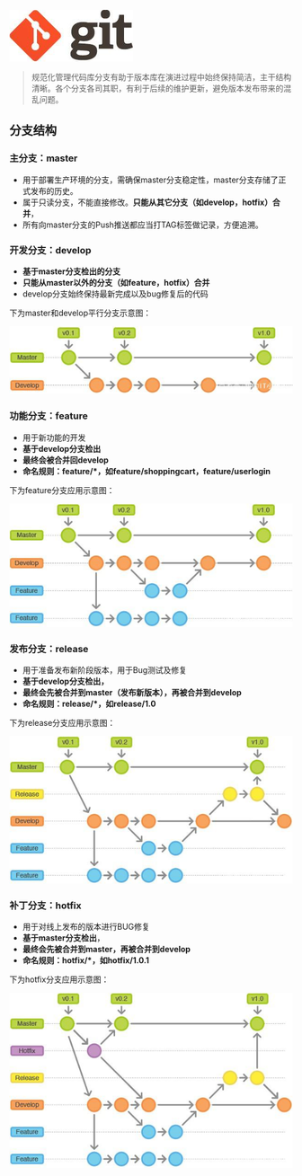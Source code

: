 
![git](./git_logo.jpeg)

> 规范化管理代码库分支有助于版本库在演进过程中始终保持简洁，主干结构清晰。各个分支各司其职，有利于后续的维护更新，避免版本发布带来的混乱问题。


## 分支结构

### 主分支：master

- 用于部署生产环境的分支，需确保master分支稳定性，master分支存储了正式发布的历史。
- 属于只读分支，不能直接修改。**只能从其它分支（如develop，hotfix）合并**，
- 所有向master分支的Push推送都应当打TAG标签做记录，方便追溯。

### 开发分支：develop

- **基于master分支检出的分支**
- **只能从master以外的分支（如feature，hotfix）合并**
- develop分支始终保持最新完成以及bug修复后的代码

下为master和develop平行分支示意图：

![dev](./dev.jpeg)

### 功能分支：feature

- 用于新功能的开发
- **基于develop分支检出**
- **最终会被合并回develop**
- **命名规则：feature/*，如feature/shoppingcart，feature/userlogin**

下为feature分支应用示意图：

![dev](./feature.jpeg)

### 发布分支：release

- 用于准备发布新阶段版本，用于Bug测试及修复
- **基于develop分支检出，**
- **最终会先被合并到master（发布新版本），再被合并到develop**
- **命名规则：release/*，如release/1.0**

下为release分支应用示意图：

![dev](./release.jpeg)

### 补丁分支：hotfix

- 用于对线上发布的版本进行BUG修复
- **基于master分支检出**，
- **最终会先被合并到master，再被合并到develop**
- **命名规则：hotfix/*，如hotfix/1.0.1**

下为hotfix分支应用示意图：

![hotfix](./hotfix.jpeg)


